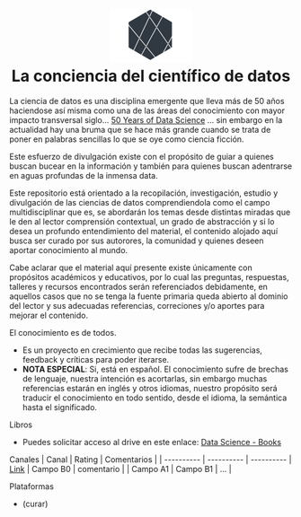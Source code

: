
<h1 align="center">
  <img src="images/logo.png">
  <br/>
  La conciencia del científico de datos
  <br>
</h1>


La ciencia de datos es una disciplina emergente que lleva más de 50 años haciendose así misma como una de las áreas del conocimiento con mayor impacto transversal siglo...
[50 Years of Data Science](https://courses.csail.mit.edu/18.337/2015/docs/50YearsDataScience.pdf)  ... sin embargo en la actualidad hay una bruma que se hace más grande cuando se trata de poner en palabras sencillas lo que se oye como ciencia ficción.

Este esfuerzo de divulgación existe con el propósito de guiar a  quienes buscan bucear en la información y también para quienes buscan adentrarse en aguas profundas de la inmensa data.

Este repositorio está orientado a la recopilación, investigación, estudio y divulgación de las ciencias de datos comprendiendola como el campo multidisciplinar que es, se abordarán los temas desde distintas miradas que le den al lector comprensión contextual, un grado de abstracción y si lo desea un profundo entendimiento del material, el contenido alojado aquí busca ser curado por sus autorores, la comunidad y quienes deseen aportar conocimiento al mundo.

Cabe aclarar que el material aquí presente existe únicamente con  propósitos académicos  y  educativos, por lo cual las preguntas, respuestas, talleres y recursos encontrados serán referenciados debidamente, en aquellos casos que no se tenga la fuente primaria queda abierto al dominio del lector y sus adecuadas referencias, correciones y/o aportes para mejorar el contenido.

El conocimiento es de todos.

* Es un proyecto en crecimiento que recibe todas las sugerencias, feedback y críticas para poder iterarse.
* **NOTA ESPECIAL**: Si, está en español. El conocimiento sufre de brechas de lenguaje, nuestra intención es acortarlas, sin embargo muchas referencias estarán en inglés y otros idiomas, nuestro propósito será traducir el conocimiento en todo sentido, desde el idioma, la semántica hasta el significado.



Libros
* Puedes solicitar acceso al drive en este enlace: [Data Science - Books](https://drive.google.com/drive/folders/1x4i4s690v3yUFWL93e_LO_x-xhZaSlqE?usp=sharing)



Canales
| Canal      | Rating     | Comentarios     |
| ---------- | ---------- | ----------
| [Link](www.google.com)   | Campo B0   | comentario     |
| Campo A1   | Campo B1   | ...    |

Plataformas
* (curar)




